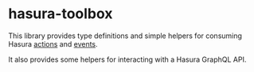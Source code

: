 # hasura-toolbox

This library provides type definitions and simple helpers for consuming Hasura [actions](https://hasura.io/docs/1.0/graphql/core/actions/index.html) and [events](https://hasura.io/docs/1.0/graphql/core/event-triggers/index.html). 

It also provides some helpers for interacting with a Hasura GraphQL API. 

